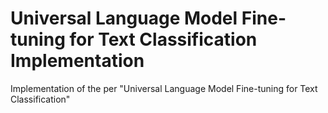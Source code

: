 # Universal Language Model Fine-tuning for Text Classification Implementation

Implementation of the per "Universal Language Model Fine-tuning for Text Classification"
